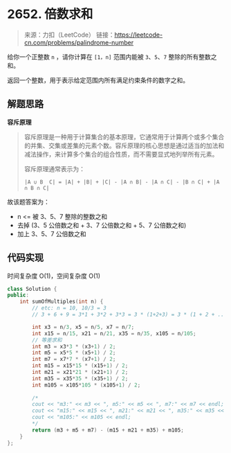 # 2652. 倍数求和
> 来源：力扣（LeetCode）
链接：https://leetcode-cn.com/problems/palindrome-number

给你一个正整数 `n` ，请你计算在 `[1，n]` 范围内能被 `3`、`5`、`7` 整除的所有整数之和。

返回一个整数，用于表示给定范围内所有满足约束条件的数字之和。


## 解题思路
**容斥原理**
> 容斥原理是一种用于计算集合的基本原理，它通常用于计算两个或多个集合的并集、交集或差集的元素个数。容斥原理的核心思想是通过适当的加法和减法操作，来计算多个集合的组合性质，而不需要显式地列举所有元素。
>
> 容斥原理通常表示为：
> 
> `|A ∪ B  C| = |A| + |B| + |C| - |A ∩ B| - |A ∩ C| - |B ∩ C| + |A ∩ B ∩ C|`

故该题答案为：
- n <= 被 3、5、7 整除的整数之和
- 去掉 (3、5 公倍数之和 + 3、7 公倍数之和 + 5、7 公倍数之和)
- 加上 3、5、7 公倍数之和

## 代码实现
时间复杂度 O(1)，空间复杂度 O(1)
```cpp
class Solution {
public:
    int sumOfMultiples(int n) {
        // etc: n = 10, 10/3 = 3
        // 3 + 6 + 9 = 3*1 + 3*2 + 3*3 = 3 * (1+2+3) = 3 * (1 + 2 + .. + n/3)

        int x3 = n/3, x5 = n/5, x7 = n/7; 
        int x15 = n/15, x21 = n/21, x35 = n/35, x105 = n/105;
        // 等差求和
        int m3 = x3*3 * (x3+1) / 2;
        int m5 = x5*5 * (x5+1) / 2;
        int m7 = x7*7 * (x7+1) / 2;
        int m15 = x15*15 * (x15+1) / 2;
        int m21 = x21*21 * (x21+1) / 2;
        int m35 = x35*35 * (x35+1) / 2;
        int m105 = x105*105 * (x105+1) / 2;
        
        /*
        cout << "m3:" << m3 << ", m5:" << m5 << ", m7:" << m7 << endl;
        cout << "m15:" << m15 << ", m21:" << m21 << ", m35:" << m35 << endl;
        cout << "m105:" << m105 << endl;
        */
        return (m3 + m5 + m7) - (m15 + m21 + m35) + m105;
    }
};
```
